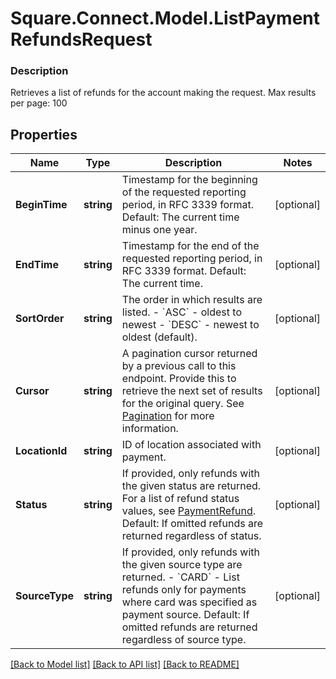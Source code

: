 # Square.Connect.Model.ListPaymentRefundsRequest

### Description

Retrieves a list of refunds for the account making the request.  Max results per page: 100

## Properties

Name | Type | Description | Notes
------------ | ------------- | ------------- | -------------
**BeginTime** | **string** | Timestamp for the beginning of the requested reporting period, in RFC 3339 format.  Default: The current time minus one year. | [optional] 
**EndTime** | **string** | Timestamp for the end of the requested reporting period, in RFC 3339 format.  Default: The current time. | [optional] 
**SortOrder** | **string** | The order in which results are listed. - &#x60;ASC&#x60; - oldest to newest - &#x60;DESC&#x60; - newest to oldest (default). | [optional] 
**Cursor** | **string** | A pagination cursor returned by a previous call to this endpoint. Provide this to retrieve the next set of results for the original query.  See [Pagination](/basics/api101/pagination) for more information. | [optional] 
**LocationId** | **string** | ID of location associated with payment. | [optional] 
**Status** | **string** | If provided, only refunds with the given status are returned.  For a list of refund status values, see [PaymentRefund](#type-paymentrefund).  Default: If omitted refunds are returned regardless of status. | [optional] 
**SourceType** | **string** | If provided, only refunds with the given source type are returned.  - &#x60;CARD&#x60; - List refunds only for payments where card was specified as payment  source.  Default: If omitted refunds are returned regardless of source type. | [optional] 



[[Back to Model list]](../README.md#documentation-for-models) [[Back to API list]](../README.md#documentation-for-api-endpoints) [[Back to README]](../README.md)

